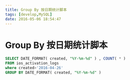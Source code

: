 ```yaml
---
title: Group By 按日期统计脚本
tags: [develop,MySQL]
date: 2016-05-06 18:54:47
---
```


# Group By 按日期统计脚本
```sql
SELECT DATE_FORMAT( created, "%Y-%m-%d" ) , COUNT( * ) 
FROM ios_activation_logs
where created>'2016-04-26' 
GROUP BY DATE_FORMAT( created, "%Y-%m-%d" ) 
```